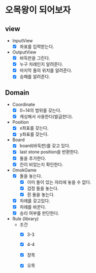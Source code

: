 # 오목왕이 되어보자

## view

- InputView
    -[x] 좌표를 입력받는다.

- OutputView
    - [x] 바둑판을 그린다.
    - [x] 누구 차례인지 알려준다.
    - [x] 마지막 돌의 위치를 알려준다.
    - [x] 승패를 알려준다.

## Domain

- Coordinate
    -[x] 0~14의 범위를 갖는다.
    -[x] 캐싱해서 사용한다(발급한다).
- Position
    -[x] x좌표를 갖는다.
    -[x] y좌표를 갖는다.
- Board
    -[x] board(바둑판)를 갖고 있다.
    -[x] last stone position을 반환한다.
    -[x] 돌을 추가한다.
    -[x] 칸이 비었는지 확인한다.
- OmokGame
    -[x] 돌을 놓는다.
        - [x] 이미 돌이 있는 자리에 놓을 수 없다.
        - [x] 검정 돌을 놓는다.
        - [x] 흰 돌을 놓는다.
    -[x] 차례를 갖고있다.
    -[x] 차례를 바꾼다.
    -[x] 승리 여부를 판단한다. 
- Rule (library)
    - 조건
        -[x] 3-3
        -[x] 4-4
        -[x] 장목
        -[x] 오목

